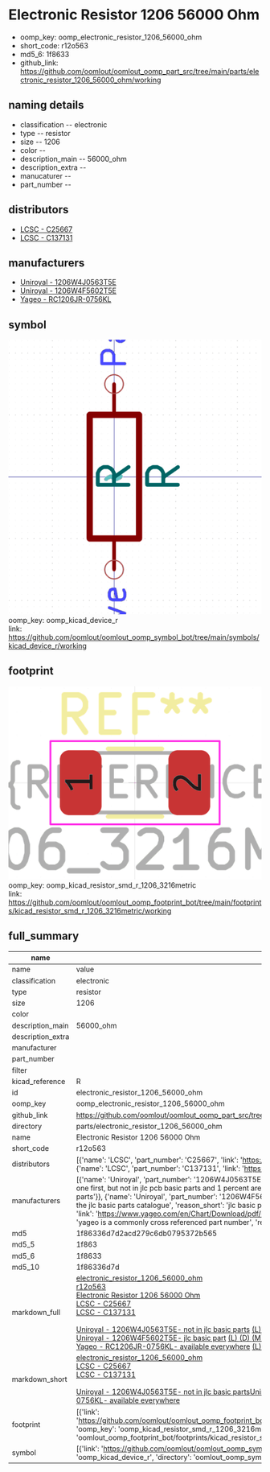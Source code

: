 # Electronic Resistor 1206 56000 Ohm

  
* oomp_key: oomp_electronic_resistor_1206_56000_ohm 
* short_code: r12o563
* md5_6: 1f8633  
* github_link: https://github.com/oomlout/oomlout_oomp_part_src/tree/main/parts/electronic_resistor_1206_56000_ohm/working  
## naming details
* classification -- electronic
* type -- resistor
* size -- 1206
* color -- 
* description_main -- 56000_ohm
* description_extra -- 
* manucaturer -- 
* part_number -- 

## distributors
* [LCSC - C25667](https://lcsc.com/product-detail/C25667.html)  
* [LCSC - C137131](https://lcsc.com/product-detail/C137131.html)  

## manufacturers
* [Uniroyal - 1206W4J0563T5E]()  
* [Uniroyal - 1206W4F5602T5E]()  
* [Yageo - RC1206JR-0756KL](https://www.yageo.com/en/Chart/Download/pdf/RC1206JR-0756KL)  

## symbol

![](symbol/0/working/working_600.png)  
oomp_key: oomp_kicad_device_r  
link: https://github.com/oomlout/oomlout_oomp_symbol_bot/tree/main/symbols/kicad_device_r/working  

## footprint

![](footprint/0/working/working_600.png)  
oomp_key: oomp_kicad_resistor_smd_r_1206_3216metric  
link: https://github.com/oomlout/oomlout_oomp_footprint_bot/tree/main/footprints/kicad_resistor_smd_r_1206_3216metric/working  

## full_summary
| name | value | 
| --- | --- | 
| name | value | 
| classification | electronic | 
| type | resistor | 
| size | 1206 | 
| color |  | 
| description_main | 56000_ohm | 
| description_extra |  | 
| manufacturer |  | 
| part_number |  | 
| filter |  | 
| kicad_reference | R | 
| id | electronic_resistor_1206_56000_ohm | 
| oomp_key | oomp_electronic_resistor_1206_56000_ohm | 
| github_link | https://github.com/oomlout/oomlout_oomp_part_src/tree/main/parts/electronic_resistor_1206_56000_ohm/working | 
| directory | parts/electronic_resistor_1206_56000_ohm | 
| name | Electronic Resistor 1206 56000 Ohm | 
| short_code | r12o563 | 
| distributors | [{'name': 'LCSC', 'part_number': 'C25667', 'link': 'https://lcsc.com/product-detail/C25667.html', 'id': 'distributor_lcsc'}, {'name': 'LCSC', 'part_number': 'C137131', 'link': 'https://lcsc.com/product-detail/C137131.html', 'id': 'distributor_lcsc'}] | 
| manufacturers | [{'name': 'Uniroyal', 'part_number': '1206W4J0563T5E', 'link': '', 'id': 'manufacturer_uniroyal', 'note': {'reason': 'did this one first, but not in jlc pcb basic parts and 1 percent are and they are the same price', 'reason_short': 'not in jlc basic parts'}}, {'name': 'Uniroyal', 'part_number': '1206W4F5602T5E', 'link': '', 'id': 'manufacturer_uniroyal', 'note': {'reason': 'in the jlc basic parts catalogue', 'reason_short': 'jlc basic part'}}, {'name': 'Yageo', 'part_number': 'RC1206JR-0756KL', 'link': 'https://www.yageo.com/en/Chart/Download/pdf/RC1206JR-0756KL', 'id': 'manufacturer_yageo', 'note': {'reason': 'yageo is a commonly cross referenced part number', 'reason_short': 'available everywhere'}}] | 
| md5 | 1f86336d7d2acd279c6db0795372b565 | 
| md5_5 | 1f863 | 
| md5_6 | 1f8633 | 
| md5_10 | 1f86336d7d | 
| markdown_full | [electronic_resistor_1206_56000_ohm](https://github.com/oomlout/oomlout_oomp_part_src/tree/main/parts/electronic_resistor_1206_56000_ohm/working)<br>[r12o563](https://github.com/oomlout/oomlout_oomp_part_src/tree/main/parts/electronic_resistor_1206_56000_ohm/working)<br>[Electronic Resistor 1206 56000 Ohm](https://github.com/oomlout/oomlout_oomp_part_src/tree/main/parts/electronic_resistor_1206_56000_ohm/working)<br>[LCSC - C25667<br>](https://lcsc.com/product-detail/C25667.html)[LCSC - C137131<br>](https://lcsc.com/product-detail/C137131.html)<br>[Uniroyal - 1206W4J0563T5E- not in jlc basic parts]() [(L)  ](https://www.lcsc.com/search?q=1206W4J0563T5E)[(D)  ](https://www.digikey.com/en/products?keywords=1206W4J0563T5E)[(M)  ](https://www.mouser.com/Search/Refine?Keyword=1206W4J0563T5E)[(N)  ](https://www.newark.com/search?st=1206W4J0563T5E)[(SZ)  ](https://so.szlcsc.com/global.html?k=1206W4J0563T5E)<br>[Uniroyal - 1206W4F5602T5E- jlc basic part]() [(L)  ](https://www.lcsc.com/search?q=1206W4F5602T5E)[(D)  ](https://www.digikey.com/en/products?keywords=1206W4F5602T5E)[(M)  ](https://www.mouser.com/Search/Refine?Keyword=1206W4F5602T5E)[(N)  ](https://www.newark.com/search?st=1206W4F5602T5E)[(SZ)  ](https://so.szlcsc.com/global.html?k=1206W4F5602T5E)<br>[Yageo - RC1206JR-0756KL- available everywhere](https://www.yageo.com/en/Chart/Download/pdf/RC1206JR-0756KL) [(L)  ](https://www.lcsc.com/search?q=RC1206JR-0756KL)[(D)  ](https://www.digikey.com/en/products?keywords=RC1206JR-0756KL)[(M)  ](https://www.mouser.com/Search/Refine?Keyword=RC1206JR-0756KL)[(N)  ](https://www.newark.com/search?st=RC1206JR-0756KL)[(SZ)  ](https://so.szlcsc.com/global.html?k=RC1206JR-0756KL)<br> | 
| markdown_short | [electronic_resistor_1206_56000_ohm](https://github.com/oomlout/oomlout_oomp_part_src/tree/main/parts/electronic_resistor_1206_56000_ohm/working)<br>[LCSC - C25667<br>](https://lcsc.com/product-detail/C25667.html)[LCSC - C137131<br>](https://lcsc.com/product-detail/C137131.html)<br>[Uniroyal - 1206W4J0563T5E- not in jlc basic parts]()[Uniroyal - 1206W4F5602T5E- jlc basic part]()[Yageo - RC1206JR-0756KL- available everywhere](https://www.yageo.com/en/Chart/Download/pdf/RC1206JR-0756KL) | 
| footprint | [{'link': 'https://github.com/oomlout/oomlout_oomp_footprint_bot/tree/main/foootprntss/kicad_resistor_smd_r_1206_3216metric', 'oomp_key': 'oomp_kicad_resistor_smd_r_1206_3216metric', 'directory': 'oomlout_oomp_footprint_bot/footprints/kicad_resistor_smd_r_1206_3216metric//working/working.kicad_mod'}] | 
| symbol | [{'link': 'https://github.com/oomlout/oomlout_oomp_symbol_bot/tree/main/symbols/kicad_device_r', 'oomp_key': 'oomp_kicad_device_r', 'directory': 'oomlout_oomp_symbol_bot/symbols/kicad_device_r//working/working.kicad_sym'}] | 
